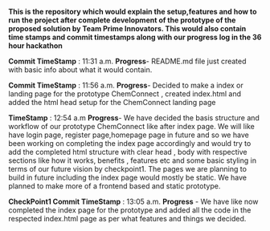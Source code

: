 **This is the repository which would explain the setup,features and how to run the project after complete development of the prototype of the proposed solution by Team Prime Innovators. 
This would also contain time stamps and commit timestamps along with our progress log in the 36 hour hackathon**


**Commit TimeStamp** : 11:31 a.m. **Progress**- README.md file just created with basic info about what it would contain.

**Commit TimeStamp** : 11:56 a.m. **Progress**- Decided to make a index or landing page for the prototype ChemConnect , created index.html and added the html head setup for the ChemConnect landing page

**TimeStamp** : 12:54 a.m   **Progress**- We have decided the basis structure and workflow of our prototype ChemConnect like after index page. We will like have login page, register page,homepage page in future and so we have been working on completing the index page accordingly and would try to add the completed html structure with clear head , body with respective sections like how it works, benefits , features etc and some basic styling in terms of our future vision by checkpoint1. The pages we are planning to build in future including the index page would mostly be static.
We have planned to make more of a frontend based and static prototype. 

**CheckPoint1 Commit TimeStamp** : 13:05 a.m.  **Progress** - We have like now completed the index page for the prototype and added all the code in the respected index.html page as per what features and things we decided.
